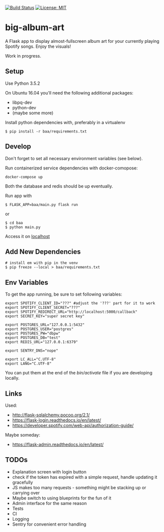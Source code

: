 [![Build Status](https://travis-ci.org/th4t/big-album-art.svg?branch=master)](https://travis-ci.org/th4t/big-album-art)
[![License: MIT](https://img.shields.io/badge/License-MIT-yellow.svg)](LICENCE)

# big-album-art
A Flask app to display almost-fullscreen album art for your currently playing Spotify songs. Enjoy the visuals!

Work in progress.

## Setup
Use Python 3.5.2

On Ubuntu 16.04 you'll need the following additional packages:
* libpq-dev
* python-dev
* (maybe some more)

Install python dependencies with, preferably in a virtualenv
```
$ pip install -r baa/requirements.txt
```

## Develop

Don't forget to set all necessary environment variables (see below).

Run containerized service dependencies with docker-comopose:
```
docker-compose up
```
Both the database and redis should be up eventually.

Run app with 
```
$ FLASK_APP=baa/main.py flask run
```

or

```
$ cd baa
$ python main.py
```

Access it on [localhost](localhost:5000)

## Add New Dependencies

```
# install em with pip in the venv
$ pip freeze --local > baa/requirements.txt
```

## Env Variables

To get the app running, be sure to set following variables:
```
export SPOTIFY_CLIENT_ID="???" #adjust the '???' part for it to work
export SPOTIFY_CLIENT_SECRET="???"
export SPOTIFY_REDIRECT_URL="http://localhost:5000/callback"
export SECRET_KEY="super secret key"

export POSTGRES_URL="127.0.0.1:5432"
export POSTGRES_USER="postgres"
export POSTGRES_PW="dbpw"
export POSTGRES_DB="test"
export REDIS_URL="127.0.0.1:6379"

export SENTRY_DNS="nope"

export LC_ALL="C.UTF-8"
export LANG="C.UTF-8"
```

You can put them at the end of the *bin/activate* file if you are developing locally.

## Links

Used:
* http://flask-sqlalchemy.pocoo.org/2.1/
* https://flask-login.readthedocs.io/en/latest/
* https://developer.spotify.com/web-api/authorization-guide/

Maybe someday:
* https://flask-admin.readthedocs.io/en/latest/

## TODOs

* Explanation screen with login button
* check if the token has expired with a simple request, handle updating it gracefully
* JS makes too many requests - something might be stacking up or carrying over
* Maybe switch to using blueprints for the fun of it
* Admin interface for the same reason
* Tests
* CI
* Logging
* Sentry for convenient error handling
